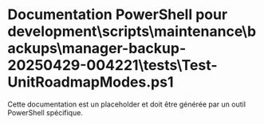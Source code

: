 # Documentation PowerShell pour development\scripts\maintenance\backups\manager-backup-20250429-004221\tests\Test-UnitRoadmapModes.ps1

Cette documentation est un placeholder et doit être générée par un outil PowerShell spécifique.
